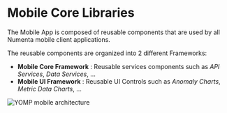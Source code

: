 Mobile Core Libraries
=====================

The Mobile App is composed of reusable components that are used by all 
Numenta mobile client applications.
    
The reusable components are organized into 2 different Frameworks:

 - **Mobile Core Framework** : Reusable services components such as _API Services_, _Data Services_, ...
 - **Mobile UI Framework** : Reusable UI Controls such as _Anomaly Charts_, _Metric Data Charts_, ...


![YOMP mobile architecture](YOMP_mobile.png)


